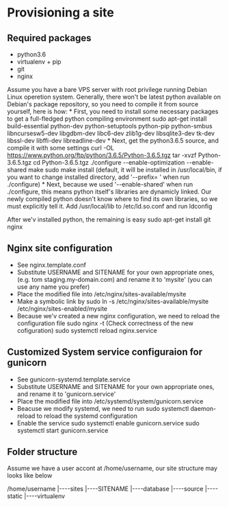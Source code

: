 Provisioning a site
===================

## Required packages
* python3.6
* virtualenv + pip
* git
* nginx

Assume you have a bare VPS server with root privilege running Debian Linux operetion system.
Generally, there won't be latest python available on Debian's package repository, so you need to compile it from source yourself, here is how:
    * First, you need to install some necessary packages to get a full-fledged python compiling environment
        sudo apt-get install build-essential python-dev python-setuptools python-pip python-smbus \
                             libncursesw5-dev libgdbm-dev libc6-dev zlib1g-dev libsqlite3-dev tk-dev libssl-dev libffi-dev libreadline-dev
    * Next, get the python3.6.5 source, and compile it with some settings
        curl -OL https://www.python.org/ftp/python/3.6.5/Python-3.6.5.tgz
        tar -xvzf Python-3.6.5.tgz
        cd Python-3.6.5.tgz
        ./configure --enable-optimization --enable-shared
        make
        sudo make install (default, it will be installed in /usr/local/bin, if you want to change installed directory, add '--prefix= ' when run ./configure)
    * Next, because we used '--enable-shared' when run ./configure, this means python itself's libraries are dynamicly linked.
      Our newly compiled python doesn't know where to find its own libraries, so we must explicitly tell it.
        Add /usr/local/lib to /etc/ld.so.conf and run ldconfig

After we'v installed python, the remaining is easy
    sudo apt-get install git nginx

## Nginx site configuration
* See nginx.template.conf
* Substitute USERNAME and SITENAME for your own appropriate ones, (e.g. tom staging.my-domain.com) and rename it to 'mysite' (you can use any name you prefer)
* Place the modified file into /etc/nginx/sites-available/mysite
* Make a symbolic link by
    sudo ln -s /etc/nginx/sites-available/mysite /etc/nginx/sites-enabled/mysite
* Because we'v created a new nginx configuration, we need to reload the configuration file
    sudo nginx -t  (Check correctness of the new cofiguration)
    sudo systemctl reload nginx.service

## Customized System service configuraion for gunicorn
* See gunicorn-systemd.template.service
* Substitute USERNAME and SITENAME for your own appropriate ones, and rename it to 'gunicorn.service'
* Place the modified file into /etc/systemd/system/gunicorn.service
* Beacuse we modify systemd, we need to run
    sudo systemctl daemon-reload
  to reload the systemd configuration
* Enable the service
    sudo systemctl enable gunicorn.service
    sudo systemctl start gunicorn.service

## Folder structure
Assume we have a user accont at /home/username, our site structure may looks like below

/home/username
|----sites
     |----SITENAME
          |----database
          |----source
          |----static
          |----virtualenv
